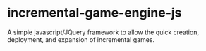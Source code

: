 incremental-game-engine-js
==========================

A simple javascript/JQuery framework to allow the quick creation, deployment, and expansion of incremental games.
